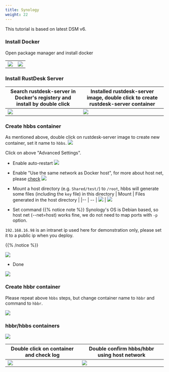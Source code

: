 ```yaml
---
title: Synology
weight: 22
---
```


This tutorial is based on latest DSM v6.

### Install Docker

Open package manager and install docker

|             |                                                   |
| --------------- | -------------------------------------------------------- |
![](/docs/en/self-host/synology/images/package-manager.png) | ![](/docs/en/self-host/synology/images/docker.png)


### Install RustDesk Server

| Search rustdesk-server in Docker's registery and install by double click  |   Installed rustdesk-server image, double click to create rustdesk-server container                                    |
| --------------- | -------------------------------------------------------- |
![](/docs/en/self-host/synology/images/pull-rustdesk-server.png) | ![](/docs/en/self-host/synology/images/rustdesk-server-installed.png)


### Create hbbs container

As mentioned above, double click on rustdesk-server image to create new container, set it name to `hbbs`.
![](/docs/en/self-host/synology/images/hbbs.png) 

Click on above "Advanced Settings".

- Enable auto-restart
![](/docs/en/self-host/synology/images/auto-restart.png) 

- Enable "Use the same network as Docker host", for more about host net, please [check](/docs/en/self-host/install/#net-host)
![](/docs/en/self-host/synology/images/host-net.png) 

- Mount a host directory (e.g. `Shared/test/`) to `/root`, hbbs will generate some files (including the `key` file) in this directory
| Mount | Files generated in the host directory |
|-- | -- |
![](/docs/en/self-host/synology/images/mount.png?width=500px) | ![](/docs/en/self-host/synology/images/mounted-dir.png?width=300px) 

- Set command
{{% notice note %}}
Synology's OS is Debian based, so host net (--net=host) works fine, we do not need to map ports with `-p` option.

`192.168.16.98` is an intranet ip used here for demonstration only, please set it to a public ip when you deploy.

{{% /notice %}}

![](/docs/en/self-host/synology/images/hbbs-cmd.png?v2) 

- Done
  
![](/docs/en/self-host/synology/images/hbbs-config.png) 

### Create hbbr container

Please repeat above `hbbs` steps, but change container name to `hbbr` and command to `hbbr`.

![](/docs/en/self-host/synology/images/hbbr-config.png) 

### hbbr/hbbs containers

![](/docs/en/self-host/synology/images/containers.png?width=500px)


| Double click on container and check log | Double confirm hbbs/hbbr using host network |
|-- | -- |
![](/docs/en/self-host/synology/images/log.png?width=500px) | ![](/docs/en/self-host/synology/images/network-types.png?width=500px)
